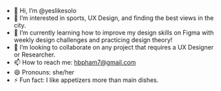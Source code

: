 - 👋 Hi, I’m @yeslikesolo
- 👀 I’m interested in sports, UX Design, and finding the best views in the city.
- 🌱 I’m currently learning how to improve my design skills on Figma with weekly design challenges and practicing design theory!
- 💞️ I’m looking to collaborate on any project that requires a UX Designer or Researcher.
- 📫 How to reach me: hbpham7@gmail.com
- 😄 Pronouns: she/her
- ⚡ Fun fact: I like appetizers more than main dishes.

<!---
yeslikesolo/yeslikesolo is a ✨ special ✨ repository because its `README.md` (this file) appears on your GitHub profile.
You can click the Preview link to take a look at your changes.
--->
